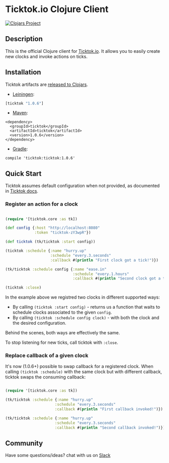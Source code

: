# Ticktok.io Clojure Client
[![Clojars Project](https://img.shields.io/clojars/v/ticktok.svg)](https://clojars.org/ticktok)

## Description
This is the official Clojure client for [Ticktok.io](https://ticktok.io). It allows you to easily create new clocks and invoke actions on ticks.

## Installation

Ticktok artifacts are [released to Clojars](https://clojars.org/ticktok).

* [Leiningen](https://leiningen.org/):
```clojure
[ticktok "1.0.6"]
```

* [Maven](http://maven.apache.org/):
```pom
<dependency>
  <groupId>ticktok</groupId>
  <artifactId>ticktok</artifactId>
  <version>1.0.6</version>
</dependency>
```

* [Gradle](https://gradle.org/):
```
compile 'ticktok:ticktok:1.0.6'
```

## Quick Start

Ticktok assumes default configuration when not provided, as documented in [Ticktok docs](https://ticktok.io/docs).

### Register an action for a clock

```clojure

(require '[ticktok.core :as tk])

(def config {:host "http://localhost:8080"
             :token "ticktok-zY3wpR"})

(def ticktok (tk/ticktok :start config))

(ticktok :schedule {:name "hurry.up"
                    :schedule "every.3.seconds"
                    :callback #(println "First clock got a tick!")})

(tk/ticktok :schedule config {:name "ease.in"
                              :schedule "every.1.hours"
                              :callback #(println "Second clock got a tick!")})

(ticktok :close)

```

In the example above we registred two clocks in different supported ways:

* By calling `(ticktok :start config)` - returns us a function that waits to schedule clocks associated to the given `config`.
* By calling `(ticktok :schedule config clock)` - with both the clock and the desired configuration.

Behind the scenes, both ways are effectively the same.

To stop listening for new ticks, call ticktok with `:close`.

### Replace callback of a given clock

It's now (1.0.6+) possible to swap callback for a registered clock. When calling `(ticktok :schedule)` with the same clock but with different callback, ticktok swaps the consuming callback:

```clojure

(require '[ticktok.core :as tk])

(tk/ticktok :schedule {:name "hurry.up"
                      :schedule "every.3.seconds"
                      :callback #(println "First callback invoked!")})

(tk/ticktok :schedule {:name "hurry.up"
                      :schedule "every.3.seconds"
                      :callback #(println "Second callback invoked!")})

```

## Community
Have some questions/ideas? chat with us on [Slack](https://join.slack.com/t/ticktokio/shared_invite/enQtNTE0MzExNTY5MjIzLThjNDU3NjIzYzQxZTY0YTM5ODE2OWFmMWU3YmQ1ZTViNDVmYjZkNWUzMWU5NWU0YmU5NWYxMWMxZjlmNGQ1Y2U)
